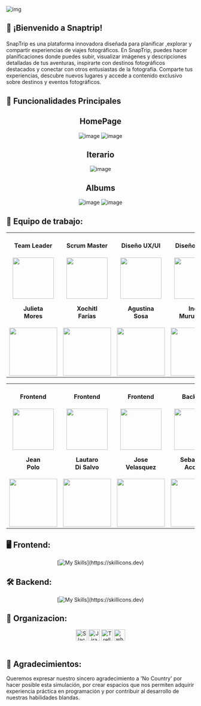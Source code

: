 
![img](https://github.com/user-attachments/assets/0afcb015-205f-40f8-8ecf-c3cd32f545cc)

## <p> 🚀 ¡Bienvenido a Snaptrip! </p>
<p>SnapTrip es una plataforma innovadora diseñada para planificar ,explorar y compartir experiencias de viajes fotográficos. En SnapTrip, puedes hacer planificaciones donde puedes subir, visualizar imágenes y descripciones detalladas de tus aventuras, inspirarte con destinos fotográficos destacados y conectar con otros entusiastas de la fotografía. Comparte tus experiencias, descubre nuevos lugares y accede a contenido exclusivo sobre destinos y eventos fotográficos.</p>

## 📑  Funcionalidades Principales

<div align="center">

## HomePage
  ![image](https://github.com/user-attachments/assets/fc620747-f340-497b-9303-de6fda30d621)
  ![image](https://github.com/user-attachments/assets/8e035376-f29c-489c-83a8-e904f03637d3)

## Iterario
  ![image](https://github.com/user-attachments/assets/8b895a39-d27d-47f6-8aad-a9a4656a79be)
  
## Albums
  ![image](https://github.com/user-attachments/assets/c6cb6de8-8fea-4d97-af6d-97c4077190b7)
  ![image](https://github.com/user-attachments/assets/dfb19306-5279-4bc4-af62-eb136019c002)
  
</div>


## 🤝 Equipo de trabajo:
<table align='center'>
  <tr>
    <td align='center'>
      <div>
       <h4>Team Leader</h4>
        <a href="https://www.linkedin.com/in/julieta-mores/" target="_blank" rel="author">
          <img width="110" src="https://ca.slack-edge.com/T02KS88FB0E-U06QAB79CLA-7e0ea38e333b-512"/>
        </a>
          <h4 style="margin-top: 1rem;">Julieta <br>Mores</h4>
        <div style='display: flex; flex-direction: column'>
          <a href="https://www.linkedin.com/in/julieta-mores/" target="_blank">
            <img style='width:8rem' src="https://img.shields.io/badge/linkedin%20-%230077B5.svg?&style=for-the-badge&logo=linkedin&logoColor=white="/>
          </a>
        </div>
      </div>
    </td>
    <td align='center'>
      <div>
       <h4>Scrum Master</h4>
        <a href="https://www.linkedin.com/in/xfarias-scrum-master/" target="_blank" rel="author">
            <img width="110" src="https://ca.slack-edge.com/T02KS88FB0E-U043SP38G7L-5c6882c7f638-512"/>
        </a>
            <h4 style="margin-top: 1rem;">Xochitl <br>Farías</h4>
        <div style='display: flex; flex-direction: column'>
          <a href="https://www.linkedin.com/in/xfarias-scrum-master/" target="_blank">
            <img style='width:8rem' src="https://img.shields.io/badge/linkedin%20-%230077B5.svg?&style=for-the-badge&logo=linkedin&logoColor=white="/>
          </a>
        </div>
      </div>
    </td>
    <td align='center'>
      <div>
       <h4>Diseño UX/UI</h4>
        <a href="https://www.linkedin.com/in/agus29296/" target="_blank" rel="author">
          <img width="110" src="https://ca.slack-edge.com/T02KS88FB0E-U071T0NAY31-fe6c24e0ca72-512"/>
        </a>
          <h4 style="margin-top: 1rem;">Agustina <br>Sosa</h4>
        <div style='display: flex; flex-direction: column'>
          <a href="https://www.linkedin.com/in/agus29296/" target="_blank">
            <img style='width:8rem' src="https://img.shields.io/badge/linkedin%20-%230077B5.svg?&style=for-the-badge&logo=linkedin&logoColor=white="/>
          </a>
        </div>
      </div>
    </td>
    <td align='center'>
      <div>
       <h4>Diseño UX/UI</h4>
        <a href="https://www.linkedin.com/in/inesmuruzabal/" target="_blank" rel="author">
          <img width="110" src="https://media.licdn.com/dms/image/D4D03AQGzyxncpvRCAw/profile-displayphoto-shrink_200_200/0/1694820505673?e=1727913600&v=beta&t=S2IRewf31PkkAnVlmkJ001T6hvZV1mF0SiDACSuc5hs"/>
        </a>
          <h4 style="margin-top: 1rem;">Inés <br>Muruzábal</h4>
        <div style='display: flex; flex-direction: column'>
          <a href="https://www.linkedin.com/in/inesmuruzabal/" target="_blank">
            <img style='width:8rem' src="https://img.shields.io/badge/linkedin%20-%230077B5.svg?&style=for-the-badge&logo=linkedin&logoColor=white="/>
          </a>
        </div>
      </div>
    </td>
  </tr>
</table>
<table align='center'>
  <tr>
    <td align='center'>
      <div>
       <h4>Frontend</h4>
        <a href="https://www.linkedin.com/in/jeanpolo15/" target="_blank" rel="author">
          <img width="110" src="https://ca.slack-edge.com/T02KS88FB0E-U066KEF1G3T-a35716949346-512"/>
        </a>
          <h4 style="margin-top: 1rem;">Jean <br>Polo</h4>
        <div style='display: flex; flex-direction: column'>
          <a href="https://www.linkedin.com/in/jeanpolo15/" target="_blank">
            <img style='width:8rem' src="https://img.shields.io/badge/linkedin%20-%230077B5.svg?&style=for-the-badge&logo=linkedin&logoColor=white="/>
          </a>
        </div>
      </div>
    </td>
    <td align='center'>
      <div>
       <h4>Frontend</h4>
        <a href="https://www.linkedin.com/in/ldsfrontend/" target="_blank" rel="author">
            <img width="110" src="https://ca.slack-edge.com/T02KS88FB0E-U04AB23GLL8-dc7b0e9c9923-512"/>
        </a>
            <h4 style="margin-top: 1rem;">Lautaro <br>Di Salvo</h4>
        <div style='display: flex; flex-direction: column'>
          <a href="https://www.linkedin.com/in/ldsfrontend/" target="_blank">
            <img style='width:8rem' src="https://img.shields.io/badge/linkedin%20-%230077B5.svg?&style=for-the-badge&logo=linkedin&logoColor=white="/>
          </a>
        </div>
      </div>
    </td>
    <td align='center'>
      <div>
       <h4>Frontend</h4>
        <a href="https://www.linkedin.com/in/jdvd01/" target="_blank" rel="author">
          <img width="110" src="https://ca.slack-edge.com/T02KS88FB0E-U071Z8AJJ79-0e819efc226b-512"/>
        </a>
          <h4 style="margin-top: 1rem;">Jose <br>Velasquez</h4>
        <div style='display: flex; flex-direction: column'>
          <a href="https://www.linkedin.com/in/jdvd01/" target="_blank">
            <img style='width:8rem' src="https://img.shields.io/badge/linkedin%20-%230077B5.svg?&style=for-the-badge&logo=linkedin&logoColor=white="/>
          </a>
        </div>
      </div>
    </td>
    <td align='center'>
      <div>
       <h4>Backend</h4>
        <a href="https://www.linkedin.com/in/sebasacosta/" target="_blank" rel="author">
          <img width="110" src="https://ca.slack-edge.com/T02KS88FB0E-U0729B52SUS-7c5441cae07a-512"/>
        </a>
          <h4 style="margin-top: 1rem;">Sebastian <br>Acosta</h4>
        <div style='display: flex; flex-direction: column'>
          <a href="https://www.linkedin.com/in/sebasacosta/" target="_blank">
            <img style='width:8rem' src="https://img.shields.io/badge/linkedin%20-%230077B5.svg?&style=for-the-badge&logo=linkedin&logoColor=white="/>
          </a>
        </div>
      </div>
    </td>
    <td align='center'>
      <div>
       <h4>Backend</h4>
        <a href="https://www.linkedin.com/in/e-seminara/" target="_blank" rel="author">
            <img width="110" src="https://ca.slack-edge.com/T02KS88FB0E-U057EKSA9J8-46ebe8970fe7-512"/>
        </a>
            <h4 style="margin-top: 1rem;">Ezequiel <br>Seminara</h4>
        <div style='display: flex; flex-direction: column'>
          <a href="https://www.linkedin.com/in/e-seminara/" target="_blank">
            <img style='width:8rem' src="https://img.shields.io/badge/linkedin%20-%230077B5.svg?&style=for-the-badge&logo=linkedin&logoColor=white="/>
          </a>
        </div>
      </div>
    </td>
    <td align='center'>
      <div>
       <h4>Backend</h4>
        <a href="https://www.linkedin.com/in/joelawii/" target="_blank" rel="author">
          <img width="110" src="https://media.licdn.com/dms/image/D4E03AQGmaMK3VL_VPA/profile-displayphoto-shrink_200_200/0/1691898273111?e=1727913600&v=beta&t=tii8GCfWY6WiiuqTaO-kZdla5Krv6ijooOAED0G-VB0"/>
        </a>
          <h4 style="margin-top: 1rem;">Joel <br>Lahuanampa</h4>
        <div style='display: flex; flex-direction: column'>
          <a href="https://www.linkedin.com/in/joelawii/" target="_blank">
            <img style='width:8rem' src="https://img.shields.io/badge/linkedin%20-%230077B5.svg?&style=for-the-badge&logo=linkedin&logoColor=white="/>
          </a>
        </div>
      </div>
    </td>
  </tr>
</table>

## 🖥️  Frontend:
  <div align='center'>

[![My Skills](https://skillicons.dev/icons?i=js,tailwind,npm,react,figma,materialui,)](https://skillicons.dev)

  </div>
  
 ## 🛠️  Backend:
  <div align='center'>
    
[![My Skills](https://skillicons.dev/icons?i=python,django,postgres,sqlite,postman,)](https://skillicons.dev)

  </div>

## 💬  Organizacion:
  
<div align="center">
    <img src="https://img.shields.io/badge/Slack-4A154B?logo=slack&logoColor=white" alt="Slack" style="height: 30px;">
    <img src="https://img.shields.io/badge/Jira-0052CC?logo=Jira&logoColor=white" alt="Jira" style="height: 30px;">
    <img src="https://img.shields.io/badge/Discord-5865F2?logo=Discord&logoColor=white" alt="Trello" style="height: 30px;">
    <img src="https://img.shields.io/badge/Whatsapp-008000?logo=WhatsApp&logoColor=white" alt="whatsapp" style="height: 30px;">
</div>

<br>

## 🙏  Agradecimientos:
<p>Queremos expresar nuestro sincero agradecimiento a 'No Country' por hacer posible esta simulación, por crear espacios que nos permiten adquirir experiencia práctica en programación y por contribuir al desarrollo de nuestras habilidades blandas.</p>
